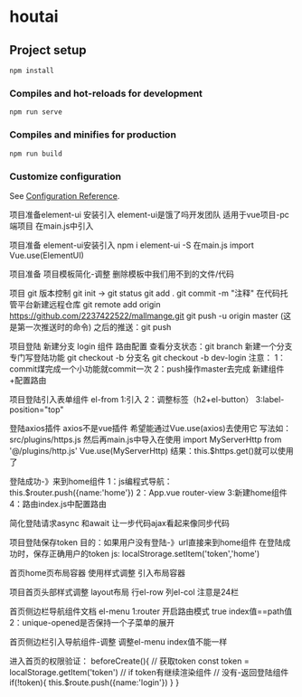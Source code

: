 # houtai

## Project setup
```
npm install
```

### Compiles and hot-reloads for development
```
npm run serve
```

### Compiles and minifies for production
```
npm run build
```

### Customize configuration
See [Configuration Reference](https://cli.vuejs.org/config/).

项目准备element-ui 安装引入
element-ui是饿了吗开发团队
适用于vue项目-pc端项目
在main.js中引入

项目准备 element-ui安装引入
npm i element-ui -S
在main.js import
Vue.use(ElementUI)

项目准备 项目模板简化-调整
删除模板中我们用不到的文件/代码

项目  git 版本控制
git init -> 
git status
git add .
git commit -m "注释"
在代码托管平台新建远程仓库
git remote add origin https://github.com/2237422522/mallmange.git
git push -u origin master (这是第一次推送时的命令)
之后的推送：git push

项目登陆 新建分支 login 组件 路由配置
查看分支状态：git branch
新建一个分支 专门写登陆功能
git checkout -b 分支名
git checkout -b dev-login
注意：
1：commit煤完成一个小功能就commit一次
2：push操作master去完成
新建组件+配置路由

项目登陆引入表单组件
el-from
1:引入
2：调整标签（h2+el-button）
3:label-position="top"

登陆axios插件
axios不是vue插件 希望能通过Vue.use(axios)去使用它
写法如：src/plugins/https.js
然后再main.js中导入在使用
import MyServerHttp from '@/plugins/http.js'
Vue.use(MyServerHttp)
结果：this.$https.get()就可以使用了

登陆成功-》来到home组件
1：js编程式导航：this.$router.push({name:'home'})
2：App.vue router-view
3:新建home组件
4：路由index.js中配置路由

简化登陆请求async 和await
让一步代码ajax看起来像同步代码  

项目登陆保存token
目的：如果用户没有登陆-》url直接来到home组件
在登陆成功时，保存正确用户的token
js:
    localStrorage.setItem('token','home')

首页home页布局容器 使用样式调整
引入布局容器

项目首页头部样式调整
layout布局
行el-row
列el-col
注意是24栏

首页侧边栏导航组件文档
el-menu
1:router 开启路由模式 true index值==path值
2：unique-opened是否保持一个子菜单的展开

首页侧边栏引入导航组件-调整
调整el-menu
index值不能一样

进入首页的权限验证：
beforeCreate(){
            // 获取token
            const token = localStorage.getItem('token')
        // if token有继续渲染组件
        // 没有-返回登陆组件
            if(!token){
                this.$route.push({name:'login'})
            }
        }